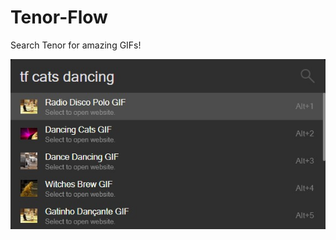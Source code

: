 # Tenor-Flow
Search Tenor for amazing GIFs!

![Screenshot](https://github.com/Garulf/Tenor-Flow/raw/main/assets/screenshot.jpg)
